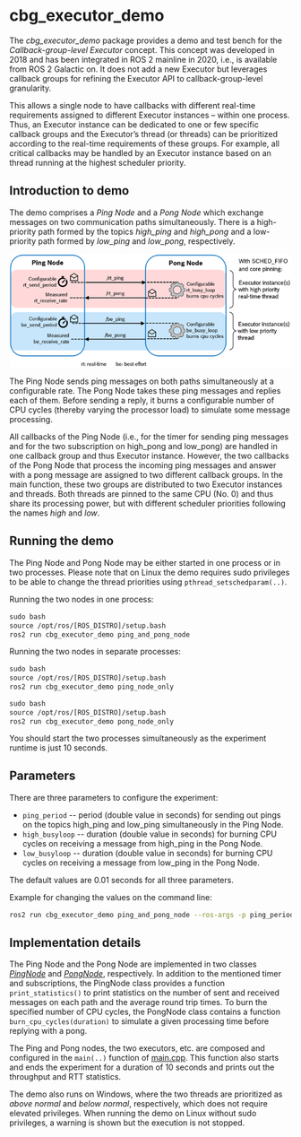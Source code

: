 # cbg_executor_demo

The *cbg_executor_demo* package provides a demo and test bench for the *Callback-group-level Executor* concept. This concept was developed in 2018 and has been integrated in ROS 2 mainline in 2020, i.e., is available from ROS 2 Galactic on. It does not add a new Executor but leverages callback groups for refining the Executor API to callback-group-level granularity.

This allows a single node to have callbacks with different real-time requirements assigned to different Executor instances – within one process. Thus, an Executor instance can be dedicated to one or few specific callback groups and the Executor’s thread (or threads) can be prioritized according to the real-time requirements of these groups. For example, all critical callbacks may be handled by an Executor instance based on an thread running at the highest scheduler priority.

## Introduction to demo

The demo comprises a *Ping Node* and a *Pong Node* which exchange messages on two communication paths simultaneously. There is a high-priority path formed by the topics *high_ping* and *high_pong* and a low-priority path formed by *low_ping* and *low_pong*, respectively.

![](doc/ping_pong_diagram.png)

The Ping Node sends ping messages on both paths simultaneously at a configurable rate. The Pong Node takes these ping messages and replies each of them. Before sending a reply, it burns a configurable number of CPU cycles (thereby varying the processor load) to simulate some message processing.

All callbacks of the Ping Node (i.e., for the timer for sending ping messages and for the two subscription on high_pong and low_pong) are handled in one callback group and thus Executor instance. However, the two callbacks of the Pong Node that process the incoming ping messages and answer with a pong message are assigned to two different callback groups. In the main function, these two groups are distributed to two Executor instances and threads. Both threads are pinned to the same CPU (No. 0) and thus share its processing power, but with different scheduler priorities following the names *high* and *low*.

## Running the demo

The Ping Node and Pong Node may be either started in one process or in two processes. Please note that on Linux the demo requires sudo privileges to be able to change the thread priorities using `pthread_setschedparam(..)`.

Running the two nodes in one process:

```
sudo bash
source /opt/ros/[ROS_DISTRO]/setup.bash
ros2 run cbg_executor_demo ping_and_pong_node
```

Running the two nodes in separate processes:

```
sudo bash
source /opt/ros/[ROS_DISTRO]/setup.bash
ros2 run cbg_executor_demo ping_node_only
```

```
sudo bash
source /opt/ros/[ROS_DISTRO]/setup.bash
ros2 run cbg_executor_demo pong_node_only
```

You should start the two processes simultaneously as the experiment runtime is just 10 seconds.

## Parameters

There are three parameters to configure the experiment:

* `ping_period` -- period (double value in seconds) for sending out pings on the topics high_ping and low_ping simultaneously in the Ping Node.
* `high_busyloop` -- duration (double value in seconds) for burning CPU cycles on receiving a message from high_ping in the Pong Node.
* `low_busyloop` -- duration (double value in seconds) for burning CPU cycles on receiving a message from low_ping in the Pong Node.

The default values are 0.01 seconds for all three parameters.

Example for changing the values on the command line:

```bash
ros2 run cbg_executor_demo ping_and_pong_node --ros-args -p ping_period:=0.033 -p high_busyloop:=0.025
```

## Implementation details

The Ping Node and the Pong Node are implemented in two classes [*PingNode*](include/cbg_executor_demo/ping_node.hpp) and [*PongNode*](include/cbg_executor_demo/pong_node.hpp), respectively. In addition to the mentioned timer and subscriptions, the PingNode class provides a function `print_statistics()` to print statistics on the number of sent and received messages on each path and the average round trip times. To burn the specified number of CPU cycles, the PongNode class contains a function `burn_cpu_cycles(duration)` to simulate a given processing time before replying with a pong.

The Ping and Pong nodes, the two executors, etc. are composed and configured in the `main(..)` function of [main.cpp](src/main.cpp). This function also starts and ends the experiment for a duration of 10 seconds and prints out the throughput and RTT statistics.

The demo also runs on Windows, where the two threads are prioritized as *above normal* and *below normal*, respectively, which does not require elevated privileges. When running the demo on Linux without sudo privileges, a warning is shown but the execution is not stopped.